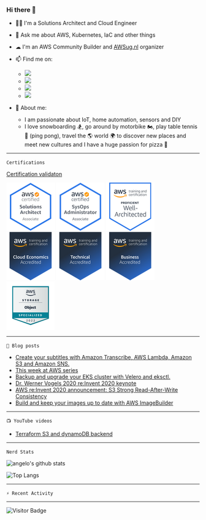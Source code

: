 ### Hi there 👋


- 👨‍💻 I'm a Solutions Architect and Cloud Engineer
- 💬 Ask me about AWS, Kubernetes, IaC and other things
- ☁ I'm an AWS Community Builder and [AWSug.nl](https://awsug.nl/about/) organizer
- 📫 Find me on:
  - [<img src="https://img.shields.io/badge/LinkedIn-0077B5?style=for-the-badge&logo=linkedin&logoColor=white" />](https://www.linkedin.com/in/angelo-malatacca83/)
  - [<img src="https://img.shields.io/badge/Twitter-1DA1F2?style=for-the-badge&logo=twitter&logoColor=white" />](https://twitter.com/angelomalatacca)
  - [<img src="https://img.shields.io/badge/Medium-12100E?style=for-the-badge&logo=medium&logoColor=white" />](https://angelo-malatacca83.medium.com/)
  - [<img src="https://img.shields.io/badge/YouTube-FF0000?style=for-the-badge&logo=youtube&logoColor=white" />](https://www.youtube.com/channel/UCLJYNEST8v6CDYPzXTBQSpQ)

- 🙋 About me: 
  - I am passionate about IoT, home automation, sensors and DIY
  - I love snowboarding 🏂, go around by motorbike 🏍, play table tennis 🏓 (ping pong), travel the 🌎 world 🌍 to discover new places and meet new cultures and I have a huge passion for pizza 🍕


---
`Certifications`

<!--START_SECTION:badges-->
<!--END_SECTION:badges-->

[Certification validaton](https://www.credly.com/users/angelo-malatacca)


![](img/aws-certified-solutions-architect-associate.png)
![](img/aws-certified-sysopadmin-associate.png)
![](img/well-arch-proficient.png)
![](img/partneraccreditation-cloudeconomics.png)
![](img/partneraccreditation-technical.png)
![](img/partneraccreditation-business.png)
![](img/storage-object-cert.png)

---
`📕 Blog posts`
<!-- BLOG-POST-LIST:START -->
- [Create your subtitles with Amazon Transcribe, AWS Lambda, Amazon S3 and Amazon SNS.](https://angelo-malatacca83.medium.com/create-your-subtitles-with-amazon-transcribe-aws-lambda-amazon-s3-and-amazon-sns-35fef4e13537)
- [This week at AWS series](https://angelo-malatacca83.medium.com/)
- [Backup and upgrade your EKS cluster with Velero and eksctl.](https://angelo-malatacca83.medium.com/backup-and-upgrade-your-eks-cluster-with-velero-and-eksctl-c12bea07aab9?source=rss-80236cd8348d------2)
- [Dr. Werner Vogels 2020 re:Invent 2020 keynote](https://angelo-malatacca83.medium.com/dr-werner-vogels-2020-re-invent-2020-keynote-ce128761ad44?source=rss-80236cd8348d------2)
- [AWS re:Invent 2020 announcement: S3 Strong Read-After-Write Consistency](https://angelo-malatacca83.medium.com/aws-re-invent-2020-announcement-s3-strong-read-after-write-consistency-ff3308e56c94?source=rss-80236cd8348d------2)
- [Build and keep your images up to date with AWS ImageBuilder](https://angelo-malatacca83.medium.com/build-and-keep-your-images-up-to-date-with-aws-imagebuilder-dddea519c84f?source=rss-80236cd8348d------2)
<!-- BLOG-POST-LIST:END -->

---
`📺 YouTube videos`
<!-- YOUTUBE:START -->
- [Terraform S3 and dynamoDB backend](https://www.youtube.com/watch?v=hvamD0jatqU)
<!-- YOUTUBE:END -->

---
`Nerd Stats`

![angelo's github stats](https://github-readme-stats.vercel.app/api?username=angelo-malatacca&count_private=true&show_icons=true&theme=radical&hide_rank=false)

![Top Langs](https://github-readme-stats.vercel.app/api/top-langs/?username=angelo-malatacca&layout=compact&theme=vue-dark)

---
`⚡ Recent Activity`

<!--START_SECTION:activity-->
<!--END_SECTION:activity-->

---
<!-- 
[![Created Badge](https://badges.pufler.dev/created/angelo-malatacca/angelo-malatacca)](https://badges.pufler.dev)

[![Updated Badge](https://badges.pufler.dev/updated/angelo-malatacca/angelo-malatacca)](https://badges.pufler.dev)

[![Visits Badge](https://badges.pufler.dev/visits/angelo-malatacca/angelo-malatacca)](https://badges.pufler.dev)
-->

![Visitor Badge](https://visitor-badge.laobi.icu/badge?page_id=angelo-malatacca)

<!-- 
[![Readme Card](https://github-readme-stats.vercel.app/api/pin/?username=angelo-malatacca&repo=AWS-Utility-Scripts&theme=radical)](https://github.com/angelo-malatacca/AWS-Utility-Scripts)

https://github.com/codeSTACKr/awesome-github-profile-readme 
Icons:
https://github.com/alexandresanlim/Badges4-README.md-Profile/blob/master/README.md
https://gist.github.com/brennv/3e9a26308948f11d651f
-->
